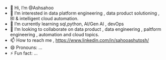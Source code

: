- 👋 Hi, I’m @Ashsahoo
- 👀 I’m interested in data platform engineering ,  data product solutioning , BI & intelligent cloud automation.
- 🌱 I’m currently learning sql,python, AI/Gen AI , devOps
- 💞️ I’m looking to collaborate on data product , data engineering , paltform engineering , automation and cloud topics. 
- 📫 How to reach me , https://www.linkedin.com/in/sahooashutosh/
- 😄 Pronouns: ...
- ⚡ Fun fact: ...

<!---
Ashsahoo/Ashsahoo is a ✨ special ✨ repository because its `README.md` (this file) appears on your GitHub profile.
You can click the Preview link to take a look at your changes.
--->

